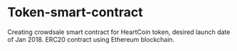 # Token-smart-contract
Creating crowdsale smart contract for HeartCoin token, desired launch date of Jan 2018. ERC20 contract using Ethereum blockchain.

